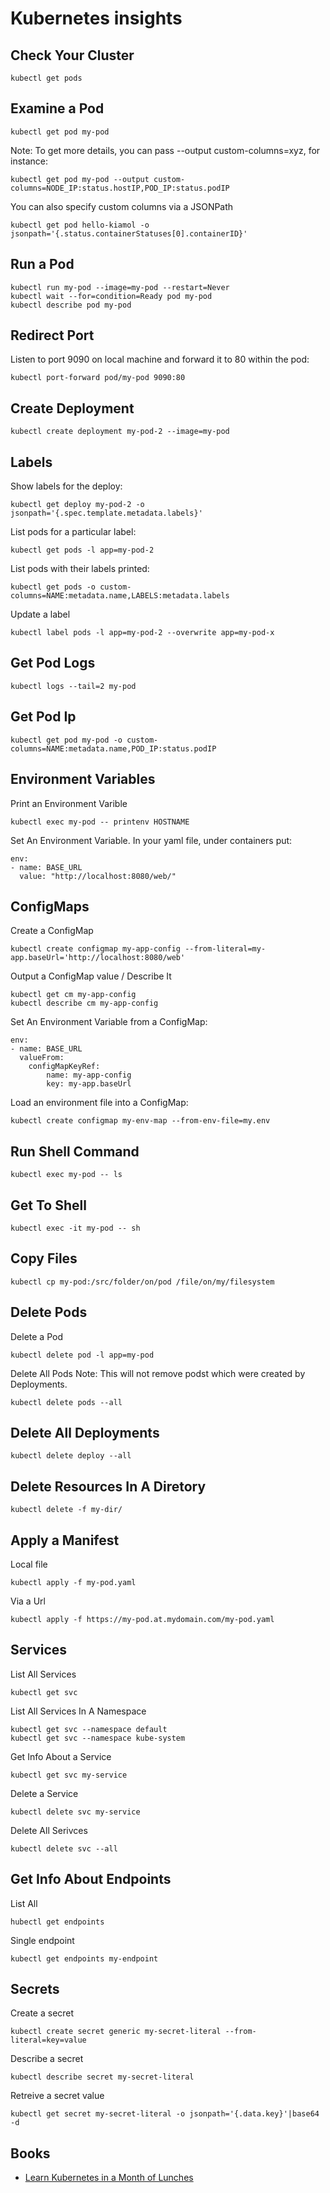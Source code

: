 Kubernetes insights
===================

Check Your Cluster
-----------------

```kubectl get pods```

Examine a Pod
-------------

```kubectl get pod my-pod```

Note: To get more details, you can pass --output custom-columns=xyz, for instance:

```
kubectl get pod my-pod --output custom-columns=NODE_IP:status.hostIP,POD_IP:status.podIP
```

You can also specify custom columns via a JSONPath

```
kubectl get pod hello-kiamol -o jsonpath='{.status.containerStatuses[0].containerID}'
```

Run a Pod
---------

```
kubectl run my-pod --image=my-pod --restart=Never
kubectl wait --for=condition=Ready pod my-pod
kubectl describe pod my-pod

```

Redirect Port
-------------

Listen to port 9090 on local machine and forward it to 80 within the pod:

```
kubectl port-forward pod/my-pod 9090:80
```

Create Deployment
-----------------

```
kubectl create deployment my-pod-2 --image=my-pod
```

Labels
------

Show labels for the deploy:

```
kubectl get deploy my-pod-2 -o jsonpath='{.spec.template.metadata.labels}'
```

List pods for a particular label:

```
kubectl get pods -l app=my-pod-2
```

List pods with their labels printed:

```
kubectl get pods -o custom-columns=NAME:metadata.name,LABELS:metadata.labels
```

Update a label

```
kubectl label pods -l app=my-pod-2 --overwrite app=my-pod-x
```

Get Pod Logs
------------

```
kubectl logs --tail=2 my-pod
```

Get Pod Ip
----------

```
kubectl get pod my-pod -o custom-columns=NAME:metadata.name,POD_IP:status.podIP
```

Environment Variables
---------------------

Print an Environment Varible

```
kubectl exec my-pod -- printenv HOSTNAME
```

Set An Environment Variable. In your yaml file, under containers put:
```
env:
- name: BASE_URL
  value: "http://localhost:8080/web/"
```

ConfigMaps
----------

Create a ConfigMap
```
kubectl create configmap my-app-config --from-literal=my-app.baseUrl='http://localhost:8080/web'
```

Output a ConfigMap value / Describe It
```
kubectl get cm my-app-config
kubectl describe cm my-app-config
```


Set An Environment Variable from a ConfigMap:
```
env:
- name: BASE_URL
  valueFrom:
    configMapKeyRef:
        name: my-app-config
        key: my-app.baseUrl
```

Load an environment file into a ConfigMap:

```
kubectl create configmap my-env-map --from-env-file=my.env
```


Run Shell Command
-----------------

```
kubectl exec my-pod -- ls
```

Get To Shell
------------

```
kubectl exec -it my-pod -- sh
```

Copy Files
----------

```
kubectl cp my-pod:/src/folder/on/pod /file/on/my/filesystem
```

Delete Pods
---------------

Delete a Pod

```
kubectl delete pod -l app=my-pod
```

Delete All Pods
Note: This will not remove podst which were created by Deployments.

```
kubectl delete pods --all
```

Delete All Deployments
----------------------

```
kubectl delete deploy --all
````

Delete Resources In A Diretory
------------------------------

```
kubectl delete -f my-dir/
```

Apply a Manifest
----------------

Local file

```
kubectl apply -f my-pod.yaml 
```

Via a Url

```
kubectl apply -f https://my-pod.at.mydomain.com/my-pod.yaml
```

Services
--------

List All Services

```
kubectl get svc
```


List All Services In A Namespace

```
kubectl get svc --namespace default
kubectl get svc --namespace kube-system
```

Get Info About a Service

```
kubectl get svc my-service
```

Delete a Service


```
kubectl delete svc my-service
```

Delete All Serivces

```
kubectl delete svc --all
```

Get Info About Endpoints
------------------------

List All
```
hubectl get endpoints
```

Single endpoint

```
kubectl get endpoints my-endpoint
```

Secrets
-------

Create a secret

```
kubectl create secret generic my-secret-literal --from-literal=key=value
```

Describe a secret

```
kubectl describe secret my-secret-literal
```

Retreive a secret value
```
kubectl get secret my-secret-literal -o jsonpath='{.data.key}'|base64 -d
```

Books
-----

* [Learn Kubernetes in a Month of Lunches](https://www.manning.com/books/learn-kubernetes-in-a-month-of-lunches)
